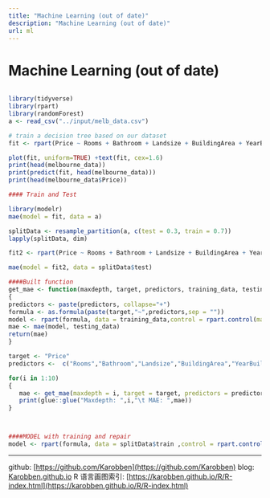 ```yaml
---
title: "Machine Learning (out of date)"
description: "Machine Learning (out of date)"
url: ml
---
```


# Machine Learning (out of date)


```r

library(tidyverse)
library(rpart)
library(randomForest)
a <- read_csv("../input/melb_data.csv")

# train a decision tree based on our dataset
fit <- rpart(Price ~ Rooms + Bathroom + Landsize + BuildingArea + YearBuilt + Lattitude + Longtitude, data = a)

plot(fit, uniform=TRUE) +text(fit, cex=1.6)
print(head(melbourne_data))
print(predict(fit, head(melbourne_data)))
print(head(melbourne_data$Price))

#### Train and Test

library(modelr)
mae(model = fit, data = a)

splitData <- resample_partition(a, c(test = 0.3, train = 0.7))
lapply(splitData, dim)

fit2 <- rpart(Price ~ Rooms + Bathroom + Landsize + BuildingArea + YearBuilt + Lattitude + Longtitude, data = splitData$train)

mae(model = fit2, data = splitData$test)

####Built function
get_mae <- function(maxdepth, target, predictors, training_data, testing_data)
{
predictors <- paste(predictors, collapse="+")
formula <- as.formula(paste(target,"~",predictors,sep = ""))
model <- rpart(formula, data = training_data,control = rpart.control(maxdepth = maxdepth))
mae <- mae(model, testing_data)
return(mae)
}

target <- "Price"
predictors <-  c("Rooms","Bathroom","Landsize","BuildingArea","YearBuilt","Lattitude","Longtitude")

for(i in 1:10)
{
   mae <- get_mae(maxdepth = i, target = target, predictors = predictors, training_data = splitData$train, testing_data = splitData$test)
   print(glue::glue("Maxdepth: ",i,"\t MAE: ",mae))
}



####MODEL with training and repair
model <- rpart(formula, data = splitData$train ,control = rpart.control(maxdepth = 5))

```



---
github: [https://github.com/Karobben](https://github.com/Karobben)
blog: [Karobben.github.io](http://Karobben.github.io)
R 语言画图索引: [https://karobben.github.io/R/R-index.html](https://karobben.github.io/R/R-index.html)
